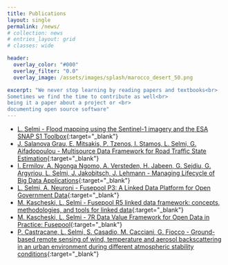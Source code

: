 ```yaml
---
title: Publications
layout: single
permalink: /news/
# collection: news
# entries_layout: grid
# classes: wide

header:
  overlay_color: "#000"
  overlay_filter: "0.0"
  overlay_image: /assets/images/splash/marocco_desert_50.png

excerpt: "We never stop learning by reading papers and textbooks<br>
Sometimes we find the time to contribute as well<br>
being it a paper about a project or <br>
documenting open source software"
---
```

* [L. Selmi - Flood mapping using the Sentinel-1 imagery and the ESA SNAP S1 Toolbox](https://github.com/luigiselmi/luigiselmi.github.io/blob/master/assets/sentinel-1/flood_mapping_using_sentinel-1_imagery_v1.pdf){:target="_blank"}
* [J. Salanova Grau, E. Mitsakis, P. Tzenos, I. Stamos, L. Selmi, G. Aifadopoulou - Multisource Data Framework for Road Traffic State Estimation](https://doi.org/10.1155/2018/9078547){:target="_blank"}
* [I. Ermilov, A. Ngonga Ngomo, A. Versteden, H. Jabeen, G. Sejdiu, G. Argyriou, L. Selmi, J. Jakobitsch, J. Lehmann - Managing Lifecycle of Big Data Applications](https://doi.org/10.1007/978-3-319-69548-8_18){:target="_blank"}
* [L. Selmi, A. Neuroni - Fusepool P3: A Linked Data Platform for Open Government Data](https://ebooks.iospress.nl/volumearticle/40810){:target="_blank"}
* [M. Kascheski, L. Selmi - Fusepool R5 linked data framework: concepts, methodologies, and tools for linked data](https://dl.acm.org/doi/10.1145/2479724.2479748){:target="_blank"}
* [M. Kascheski, L. Selmi - 7R Data Value Framework for Open Data in Practice: Fusepool](https://doi.org/10.3390/fi6030556){:target="_blank"}
* [P. Castracane, L. Selmi, S. Casadio, M. Cacciani, G. Fiocco - Ground-based remote sensing of wind, temperature and aerosol backscattering in an urban environment during different atmospheric stability conditions](https://doi.org/10.1016/S1464-1909(00)00246-X){:target="_blank"}
